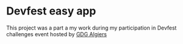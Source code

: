 # Devfest easy app
This project was a part a my work during my participation in Devfest challenges event hosted by <a href="https://github.com/GDGAlgiers">GDG Algiers</a>
